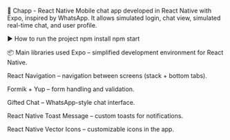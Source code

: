 📱 Chapp - React Native
Mobile chat app developed in React Native with Expo, inspired by WhatsApp. It allows simulated login, chat view, simulated real-time chat, and user profile.

▶️ How to run the project
npm install
npm start

📦 Main libraries used
Expo – simplified development environment for React Native.

React Navigation – navigation between screens (stack + bottom tabs).

Formik + Yup – form handling and validation.

Gifted Chat – WhatsApp-style chat interface.

React Native Toast Message – custom toasts for notifications.

React Native Vector Icons – customizable icons in the app.
